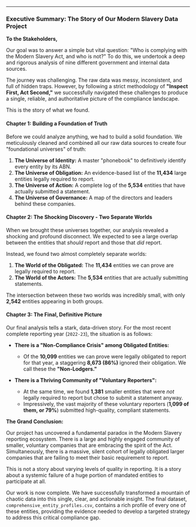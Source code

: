 
---

### **Executive Summary: The Story of Our Modern Slavery Data Project**

**To the Stakeholders,**

Our goal was to answer a simple but vital question: "Who is complying with the Modern Slavery Act, and who is not?" To do this, we undertook a deep and rigorous analysis of nine different government and internal data sources.

The journey was challenging. The raw data was messy, inconsistent, and full of hidden traps. However, by following a strict methodology of **"Inspect First, Act Second,"** we successfully navigated these challenges to produce a single, reliable, and authoritative picture of the compliance landscape.

This is the story of what we found.

#### **Chapter 1: Building a Foundation of Truth**

Before we could analyze anything, we had to build a solid foundation. We meticulously cleaned and combined all our raw data sources to create four "foundational universes" of truth:

1.  **The Universe of Identity:** A master "phonebook" to definitively identify every entity by its ABN.
2.  **The Universe of Obligation:** An evidence-based list of the **11,434** large entities legally required to report.
3.  **The Universe of Action:** A complete log of the **5,534** entities that have actually submitted a statement.
4.  **The Universe of Governance:** A map of the directors and leaders behind these companies.

#### **Chapter 2: The Shocking Discovery - Two Separate Worlds**

When we brought these universes together, our analysis revealed a shocking and profound disconnect. We expected to see a large overlap between the entities that *should* report and those that *did* report.

Instead, we found two almost completely separate worlds:

1.  **The World of the Obligated:** The **11,434** entities we can prove are legally required to report.
2.  **The World of the Actors:** The **5,534** entities that are actually submitting statements.

The intersection between these two worlds was incredibly small, with only **2,542** entities appearing in both groups.

#### **Chapter 3: The Final, Definitive Picture**

Our final analysis tells a stark, data-driven story. For the most recent complete reporting year (`2022-23`), the situation is as follows:

*   **There is a "Non-Compliance Crisis" among Obligated Entities:**
    *   Of the **10,099** entities we can prove were legally obligated to report for that year, a staggering **8,673 (86%)** ignored their obligation. We call these the **"Non-Lodgers."**

*   **There is a Thriving Community of "Voluntary Reporters":**
    *   At the same time, we found **1,381** smaller entities that were *not* legally required to report but chose to submit a statement anyway.
    *   Impressively, the vast majority of these voluntary reporters (**1,099 of them, or 79%**) submitted high-quality, compliant statements.

**The Grand Conclusion:**

Our project has uncovered a fundamental paradox in the Modern Slavery reporting ecosystem. There is a large and highly engaged community of smaller, voluntary companies that are embracing the spirit of the Act. Simultaneously, there is a massive, silent cohort of legally obligated larger companies that are failing to meet their basic requirement to report.

This is not a story about varying levels of quality in reporting. It is a story about a systemic failure of a huge portion of mandated entities to participate at all.

Our work is now complete. We have successfully transformed a mountain of chaotic data into this single, clear, and actionable insight. The final dataset, `comprehensive_entity_profiles.csv`, contains a rich profile of every one of these entities, providing the evidence needed to develop a targeted strategy to address this critical compliance gap.
